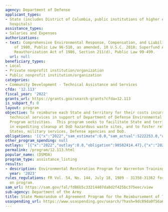 ```yaml
---
agency: Department of Defense
applicant_types:
- State (includes District of Columbia, public institutions of higher education and
  hospitals)
assistance_types:
- Salaries and Expenses
authorizations:
- text: Comprehensive Environmental Response, Compensation, and Liability Act (CERCLA)
    of 1980, Public Law 96-510, as amended, 10 U.S.C. 2810; Superfund Amendments and
    Reauthorization Act of 1986, Section 211(d), Public Law 99-499.
  url: null
beneficiary_types:
- Local
- Private nonprofit institution/organization
- Public nonprofit institution/organization
categories:
- Community Development - Technical Assistance and Services
cfda: '12.113'
fiscal_year: '2022'
grants_url: https://grants.gov/search-grants?cfda=12.113
is_subpart_f: 0
layout: program
objective: To reimburse each State and territory for their costs incurred by providing
  technical services in support of Department of Defense Environmental Restoration
  Program activities.  This program seeks to facilitate State and territory participation
  in expediting cleanup at DoD hazardous waste sites, and to foster relations between
  States, military services, Defense agencies and DoD.
obligations: '[{"x":"2022","sam_estimate":0.0,"sam_actual":5222253.0,"usa_spending_actual":63629075.79},{"x":"2023","sam_estimate":14605847.0,"sam_actual":0.0,"usa_spending_actual":28125121.03},{"x":"2024","sam_estimate":72150570.0,"sam_actual":0.0,"usa_spending_actual":149491513.22}]'
other_program_spending: null
outlays: '[{"x":"2022","outlay":0.0,"obligation":90582414.47},{"x":"2023","outlay":0.0,"obligation":0.0},{"x":"2024","outlay":0.0,"obligation":140414726.08}]'
permalink: /program/12.113.html
popular_name: (DSMOA)
program_type: assistance_listing
results:
- description: Environmental Restoration Program for Warrenton Training Center
  year: '2023'
rules_regulations: FR Vol. 54, No. 144, July 18, 1989 - 31358-31362 for detailed information
  on program.
sam_url: https://sam.gov/fal/fd86b5c33214407da8d2f425bc375eec/view
sub-agency: Department of the Army
title: State Memorandum of Agreement Program for the Reimbursement of Technical Services
usaspending_url: https://www.usaspending.gov/search/?hash=9dc89da0f56a618e8e456be2a890e0da
---
```

